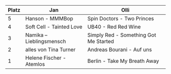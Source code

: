 Platz | Jan | Olli
------ | ------|----------
5      |Hanson - MMMBop|Spin Doctors - Two Princes
4      |Soft Cell - Tainted Love| UB40 - Red Red Wine
3      |Namika – Lieblingsmensch| Simply Red - Something Got Me Started
2      |alles von Tina Turner| Andreas Bourani - Auf uns
1      |Helene Fischer - Atemlos| Berlin - Take My Breath Away
